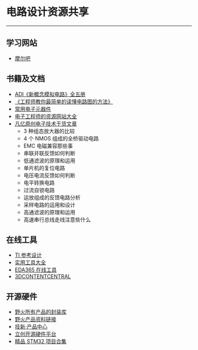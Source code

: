 # 电路设计资源共享

---

## 学习网站

* [摩尔吧](https://www.moore8.com/)

## 书籍及文档

* [ADI《新概念模拟电路》全五册](https://cdn.jsdelivr.net/gh/linyuxuanlin/Wiki-media/doc/ADI《新概念模拟电路》全五册.pdf)
* [《工程师教你最简单的读懂电路图的方法》](https://cdn.jsdelivr.net/gh/linyuxuanlin/Wiki-media/doc/《工程师教你最简单的读懂电路图的方法》.pdf)
* [常用电子元器件](https://www.eetree.cn/wiki/%E5%B8%B8%E7%94%A8%E7%94%B5%E5%AD%90%E5%85%83%E5%99%A8%E4%BB%B6)
* [电子工程师的资源网站大全](https://www.eetree.cn/wiki/)
* [凡亿原创电子技术干货文章]()
  * 3 种组态放大器的比较
  * 4 个 NMOS 组成的全桥驱动电路
  * EMC 电磁兼容那些事
  * 串联并联反馈如何判断
  * 低通滤波的原理和运用
  * 单片机的复位电路
  * 电压电流反馈如何判断
  * 电平转换电路
  * 过流自锁电路
  * 运放组成的反馈电路分析
  * 采样电路的运用和设计
  * 高通滤波的原理和运用
  * 高速串行总线走线注意些什么


## 在线工具

* [TI 参考设计](http://www.ti.com.cn/cn/reference-designs/index.html)
* [实用工具大全](https://tool.520101.com/dianlu/diangonglv/)
* [EDA365 在线工具](https://www.eda365.com/eda365libs/edacalc/)
* [3DCONTENTCENTRAL](https://www.3dcontentcentral.cn/)

## 开源硬件
* [野火所有产品的封装库](http://products.embedfire.com/zh_CN/latest/pcb/ebf_pcblib.html)
* [野火产品资料链接](http://products.embedfire.com/zh_CN/latest/)
* [技新·产品中心](https://www.jixin.pro/shop)
* [立创开源硬件平台](https://oshwhub.com/)
* [精品 STM32 项目合集](https://www.eetree.cn/doc/detail/1089)





